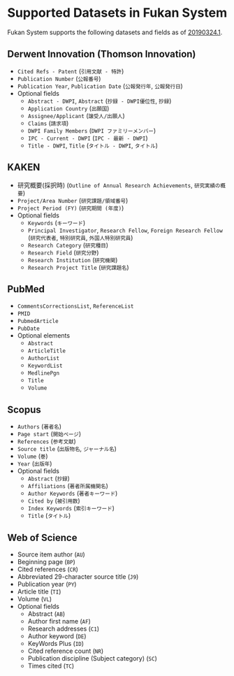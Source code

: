 # Supported Datasets in Fukan System

Fukan System supports the following datasets and fields as of
[20190324.1](https://fukansystem.github.io/).

## Derwent Innovation (Thomson Innovation)

- `Cited Refs - Patent` (`引用文献 - 特許`)
- `Publication Number` (`公報番号`)
- `Publication Year`, `Publication Date` (`公報発行年`, `公報発行日`)
- Optional fields
  - `Abstract - DWPI`, `Abstract` (`抄録 - DWPI優位性`, `抄録`)
  - `Application Country` (`出願国`)
  - `Assignee/Applicant` (`譲受人/出願人`)
  - `Claims` (`請求項`)
  - `DWPI Family Members` (`DWPI ファミリーメンバー`)
  - `IPC - Current - DWPI` (`IPC - 最新 - DWPI`)
  - `Title - DWPI`, `Title` (`タイトル - DWPI`, `タイトル`)

## KAKEN

- 研究概要(採択時) (`Outline of Annual Research Achievements`, `研究実績の概要`)
- `Project/Area Number` (`研究課題/領域番号`)
- `Project Period (FY)` (`研究期間 (年度)`)
- Optional fields
  - `Keywords` (`キーワード`)
  - `Principal Investigator`, `Research Fellow`, `Foreign Research Fellow`
    (`研究代表者`, `特別研究員`, `外国人特別研究員`)
  - `Research Category` (`研究種目`)
  - `Research Field` (`研究分野`)
  - `Research Institution` (`研究機関`)
  - `Research Project Title` (`研究課題名`)

## PubMed

- `CommentsCorrectionsList`, `ReferenceList`
- `PMID`
- `PubmedArticle`
- `PubDate`
- Optional elements
  - `Abstract`
  - `ArticleTitle`
  - `AuthorList`
  - `KeywordList`
  - `MedlinePgn`
  - `Title`
  - `Volume`

## Scopus

- `Authors` (`著者名`)
- `Page start` (`開始ページ`)
- `References` (`参考文献`)
- `Source title` (`出版物名`, `ジャーナル名`)
- `Volume` (`巻`)
- `Year` (`出版年`)
- Optional fields
  - `Abstract` (`抄録`)
  - `Affiliations` (`著者所属機関名`)
  - `Author Keywords` (`著者キーワード`)
  - `Cited by` (`被引用数`)
  - `Index Keywords` (`索引キーワード`)
  - `Title` (`タイトル`)

## Web of Science

- Source item author (`AU`)
- Beginning page (`BP`)
- Cited references (`CR`)
- Abbreviated 29-character source title (`J9`)
- Publication year (`PY`)
- Article title (`TI`)
- Volume (`VL`)
- Optional fields
  - Abstract (`AB`)
  - Author first name (`AF`)
  - Research addresses (`C1`)
  - Author keyword (`DE`)
  - KeyWords Plus (`ID`)
  - Cited reference count (`NR`)
  - Publication discipline (Subject category) (`SC`)
  - Times cited (`TC`)
